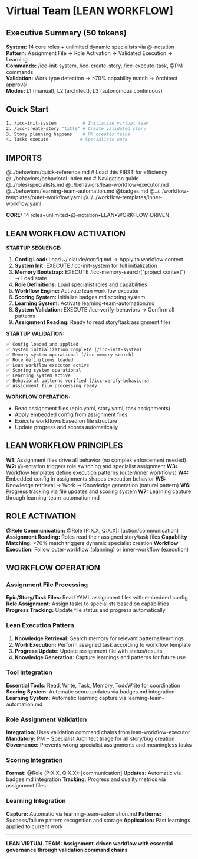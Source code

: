 # Virtual Team [LEAN WORKFLOW]

## Executive Summary (50 tokens)

**System:** 14 core roles + unlimited dynamic specialists via @-notation  
**Pattern:** Assignment File → Role Activation → Validated Execution → Learning  
**Commands:** /icc-init-system, /icc-create-story, /icc-execute-task, @PM commands  
**Validation:** Work type detection → >70% capability match → Architect approval  
**Modes:** L1 (manual), L2 (architect), L3 (autonomous continuous)  

## Quick Start

```bash
1. /icc-init-system          # Initialize virtual team
2. /icc-create-story "title" # Create validated story
3. Story planning happens    # PM creates tasks
4. Tasks execute            # Specialists work
```

## IMPORTS

@../behaviors/quick-reference.md           # Load this FIRST for efficiency
@../behaviors/behavioral-index.md          # Navigation guide
@../roles/specialists.md
@../behaviors/lean-workflow-executor.md
@../behaviors/learning-team-automation.md
@badges.md
@../../workflow-templates/outer-workflow.yaml
@../../workflow-templates/inner-workflow.yaml

**CORE:** 14 roles+unlimited•@-notation•LEAN•WORKFLOW-DRIVEN

## LEAN WORKFLOW ACTIVATION

**STARTUP SEQUENCE:**
1. **Config Load:** Load ~/.claude/config.md → Apply to workflow context
2. **System Init:** EXECUTE /icc-init-system for full initialization
3. **Memory Bootstrap:** EXECUTE /icc-memory-search("project context") → Load state
4. **Role Definitions:** Load specialist roles and capabilities  
5. **Workflow Engine:** Activate lean workflow executor
6. **Scoring System:** Initialize badges.md scoring system
7. **Learning System:** Activate learning-team-automation.md
8. **System Validation:** EXECUTE /icc-verify-behaviors → Confirm all patterns
9. **Assignment Reading:** Ready to read story/task assignment files

**STARTUP VALIDATION:**
```
✅ Config loaded and applied
✅ System initialization complete (/icc-init-system)
✅ Memory system operational (/icc-memory-search)
✅ Role definitions loaded
✅ Lean workflow executor active
✅ Scoring system operational
✅ Learning system active
✅ Behavioral patterns verified (/icc-verify-behaviors)
✅ Assignment file processing ready
```

**WORKFLOW OPERATION:**
- Read assignment files (epic.yaml, story.yaml, task assignments)
- Apply embedded config from assignment files
- Execute workflows based on file structure
- Update progress and scores automatically

## LEAN WORKFLOW PRINCIPLES

**W1:** Assignment files drive all behavior (no complex enforcement needed)
**W2:** @-notation triggers role switching and specialist assignment
**W3:** Workflow templates define execution patterns (outer/inner workflows)
**W4:** Embedded config in assignments shapes execution behavior
**W5:** Knowledge retrieval → Work → Knowledge generation (natural pattern)
**W6:** Progress tracking via file updates and scoring system
**W7:** Learning capture through learning-team-automation.md

## ROLE ACTIVATION

**@Role Communication:** @Role (P:X.X, Q:X.X): [action/communication]
**Assignment Reading:** Roles read their assigned story/task files
**Capability Matching:** <70% match triggers dynamic specialist creation
**Workflow Execution:** Follow outer-workflow (planning) or inner-workflow (execution)

## WORKFLOW OPERATION

### Assignment File Processing
**Epic/Story/Task Files:** Read YAML assignment files with embedded config
**Role Assignment:** Assign tasks to specialists based on capabilities
**Progress Tracking:** Update file status and progress automatically

### Lean Execution Pattern
1. **Knowledge Retrieval:** Search memory for relevant patterns/learnings
2. **Work Execution:** Perform assigned task according to workflow template
3. **Progress Update:** Update assignment file with status/results
4. **Knowledge Generation:** Capture learnings and patterns for future use

### Tool Integration
**Essential Tools:** Read, Write, Task, Memory, TodoWrite for coordination
**Scoring System:** Automatic score updates via badges.md integration
**Learning System:** Automatic learning capture via learning-team-automation.md

### Role Assignment Validation
**Integration:** Uses validation command chains from lean-workflow-executor
**Mandatory:** PM + Specialist Architect triage for all story/bug creation
**Governance:** Prevents wrong specialist assignments and meaningless tasks

### Scoring Integration
**Format:** @Role (P:X.X, Q:X.X): [communication]
**Updates:** Automatic via badges.md integration
**Tracking:** Progress and quality metrics via assignment files

### Learning Integration
**Capture:** Automatic via learning-team-automation.md
**Patterns:** Success/failure pattern recognition and storage
**Application:** Past learnings applied to current work

---

**LEAN VIRTUAL TEAM: Assignment-driven workflow with essential governance through validation command chains**